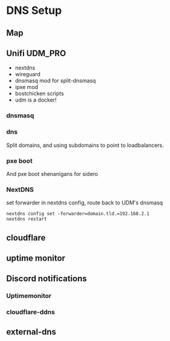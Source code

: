 # DNS Setup

## Map

## Unifi UDM_PRO

- nextdns
- wireguard
- dnsmasq mod for split-dnsmasq
- ipxe mod
- bostchicken scripts
- udm is a docker!

### dnsmasq

### dns

Split domains, and using subdomains to point to loadbalancers.

### pxe boot

And pxe boot shenanigans for sidero

### NextDNS

set forwarder in nextdns config, route back to UDM's dnsmasq

```
nextdns config set -forwarder=domain.tld.=192.168.2.1
nextdns restart
```

## cloudflare

## uptime monitor

## Discord notifications

### Uptimemonitor

### cloudflare-ddns

## external-dns
